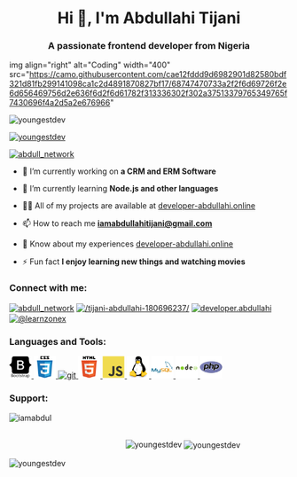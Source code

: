 <h1 align="center">Hi 👋, I'm Abdullahi Tijani</h1>
<h3 align="center">A passionate frontend developer from Nigeria</h3>

img align="right" alt="Coding" width="400" src="https://camo.githubusercontent.com/cae12fddd9d6982901d82580bdf321d81fb299141098ca1c2d4891870827bf17/68747470733a2f2f6d69726f2e6d656469756d2e636f6d2f6d61782f313336302f302a37513379765349765f7430696f4a2d5a2e676966"



<p align="left"> <img src="https://komarev.com/ghpvc/?username=youngestdev&label=Profile%20views&color=0e75b6&style=flat" alt="youngestdev" /> </p>

<p align="left"> <a href="https://github.com/ryo-ma/github-profile-trophy"><img src="https://github-profile-trophy.vercel.app/?username=youngestdev" alt="youngestdev" /></a> </p>

<p align="left"> <a href="https://twitter.com/abdull_network" target="blank"><img src="https://img.shields.io/twitter/follow/abdull_network?logo=twitter&style=for-the-badge" alt="abdull_network" /></a> </p>

- 🔭 I’m currently working on **a CRM and ERM Software**

- 🌱 I’m currently learning **Node.js and other languages**

- 👨‍💻 All of my projects are available at [developer-abdullahi.online](developer-abdullahi.online)

- 📫 How to reach me **iamabdullahitijani@gmail.com**

- 📄 Know about my experiences [developer-abdullahi.online](developer-abdullahi.online)

- ⚡ Fun fact **I enjoy learning new things and watching movies**

<h3 align="left">Connect with me:</h3>
<p align="left">
<a href="https://twitter.com/abdull_network" target="blank"><img align="center" src="https://raw.githubusercontent.com/rahuldkjain/github-profile-readme-generator/master/src/images/icons/Social/twitter.svg" alt="abdull_network" height="30" width="40" /></a>
<a href="https://linkedin.com/in//tijani-abdullahi-180696237/" target="blank"><img align="center" src="https://raw.githubusercontent.com/rahuldkjain/github-profile-readme-generator/master/src/images/icons/Social/linked-in-alt.svg" alt="/tijani-abdullahi-180696237/" height="30" width="40" /></a>
<a href="https://fb.com/developer.abdullahi" target="blank"><img align="center" src="https://raw.githubusercontent.com/rahuldkjain/github-profile-readme-generator/master/src/images/icons/Social/facebook.svg" alt="developer.abdullahi" height="30" width="40" /></a>
<a href="https://www.youtube.com/c/@learnzonex" target="blank"><img align="center" src="https://raw.githubusercontent.com/rahuldkjain/github-profile-readme-generator/master/src/images/icons/Social/youtube.svg" alt="@learnzonex" height="30" width="40" /></a>
</p>

<h3 align="left">Languages and Tools:</h3>
<p align="left"> <a href="https://getbootstrap.com" target="_blank" rel="noreferrer"> <img src="https://raw.githubusercontent.com/devicons/devicon/master/icons/bootstrap/bootstrap-plain-wordmark.svg" alt="bootstrap" width="40" height="40"/> </a> <a href="https://www.w3schools.com/css/" target="_blank" rel="noreferrer"> <img src="https://raw.githubusercontent.com/devicons/devicon/master/icons/css3/css3-original-wordmark.svg" alt="css3" width="40" height="40"/> </a> <a href="https://git-scm.com/" target="_blank" rel="noreferrer"> <img src="https://www.vectorlogo.zone/logos/git-scm/git-scm-icon.svg" alt="git" width="40" height="40"/> </a> <a href="https://www.w3.org/html/" target="_blank" rel="noreferrer"> <img src="https://raw.githubusercontent.com/devicons/devicon/master/icons/html5/html5-original-wordmark.svg" alt="html5" width="40" height="40"/> </a> <a href="https://developer.mozilla.org/en-US/docs/Web/JavaScript" target="_blank" rel="noreferrer"> <img src="https://raw.githubusercontent.com/devicons/devicon/master/icons/javascript/javascript-original.svg" alt="javascript" width="40" height="40"/> </a> <a href="https://www.linux.org/" target="_blank" rel="noreferrer"> <img src="https://raw.githubusercontent.com/devicons/devicon/master/icons/linux/linux-original.svg" alt="linux" width="40" height="40"/> </a> <a href="https://www.mysql.com/" target="_blank" rel="noreferrer"> <img src="https://raw.githubusercontent.com/devicons/devicon/master/icons/mysql/mysql-original-wordmark.svg" alt="mysql" width="40" height="40"/> </a> <a href="https://nodejs.org" target="_blank" rel="noreferrer"> <img src="https://raw.githubusercontent.com/devicons/devicon/master/icons/nodejs/nodejs-original-wordmark.svg" alt="nodejs" width="40" height="40"/> </a> <a href="https://www.php.net" target="_blank" rel="noreferrer"> <img src="https://raw.githubusercontent.com/devicons/devicon/master/icons/php/php-original.svg" alt="php" width="40" height="40"/> </a> </p>


<h3 align="left">Support:</h3>
<p><a href="https://www.buymeacoffee.com/iamabdul"> <img align="left" src="https://cdn.buymeacoffee.com/buttons/v2/default-yellow.png" height="50" width="210" alt="iamabdul" /></a></p><br><br>


<p><img align="left" src="https://github-readme-stats.vercel.app/api/top-langs?username=youngestdev&show_icons=true&locale=en&layout=compact" alt="youngestdev" /></p>

<p>&nbsp;<img align="center" src="https://github-readme-stats.vercel.app/api?username=youngestdev&show_icons=true&locale=en" alt="youngestdev" /></p>

<p><img align="center" src="https://github-readme-streak-stats.herokuapp.com/?user=youngestdev&" alt="youngestdev" /></p>

